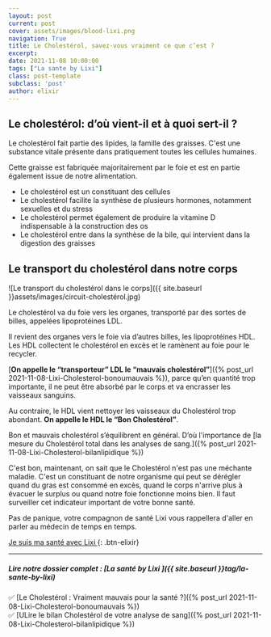 ```yaml
---
layout: post
current: post
cover: assets/images/blood-lixi.png
navigation: True
title: Le Cholestérol, savez-vous vraiment ce que c’est ? 
excerpt: 
date: 2021-11-08 10:00:00
tags: ["La sante by Lixi"]
class: post-template
subclass: 'post'
author: elixir
---
```



## Le cholestérol: d’où vient-il et à quoi sert-il ?

Le cholestérol fait partie des lipides, la famille des graisses. 
C'est une substance vitale présente dans pratiquement toutes les cellules humaines. 
 
Cette graisse est fabriquée majoritairement par le foie et est en partie également issue de notre alimentation.
 
- Le cholestérol est un constituant des cellules 
- Le cholestérol facilite la synthèse de plusieurs hormones, notamment sexuelles et du stress
- Le cholestérol permet également de produire la vitamine D indispensable à la construction des os
- Le cholestérol entre dans la synthèse de la bile, qui intervient dans la digestion des graisses
 
## Le transport du cholestérol dans notre corps 

![Le transport du cholestérol dans le corps]({{ site.baseurl }}assets/images/circuit-cholestérol.jpg)

Le cholestérol va du foie vers les organes, transporté par des sortes de billes, appelées lipoprotéines LDL.

Il revient des organes vers le foie via d’autres billes, les lipoprotéines HDL.
Les HDL collectent le cholestérol en excès et le ramènent au foie pour le recycler.
 
[**On appelle le “transporteur” LDL le “mauvais cholestérol”**]({% post_url 2021-11-08-Lixi-Cholesterol-bonoumauvais %}), parce qu’en quantité trop importante, il ne peut être absorbé par le corps et va encrasser les vaisseaux sanguins.
 
Au contraire, le HDL vient nettoyer les vaisseaux du Cholestérol trop abondant. **On appelle le HDL le “Bon Cholestérol”**.
 
Bon et mauvais cholestérol s’équilibrent en général. D’où l'importance de [la mesure du Cholestérol total dans les analyses de sang.]({% post_url 2021-11-08-Lixi-Cholesterol-bilanlipidique %})  

C'est bon, maintenant, on sait que le Cholestérol n'est pas une méchante maladie. C'est un constituant de notre organisme qui peut se dérégler quand du gras est consommé en excès, quand le corps n'arrive plus à évacuer le surplus ou quand notre foie fonctionne moins bien. 
Il faut surveiller cet indicateur important de votre bonne santé. 

Pas de panique, votre compagnon de santé Lixi vous rappellera d'aller en parler au médecin de temps en temps.


[Je suis ma santé avec Lixi ](https://www.heylixi.fr/){: .btn-elixir}


---
  
##### Lire notre dossier complet : [La santé by Lixi ]({{ site.baseurl }}tag/la-sante-by-lixi)


✅ [Le Cholestérol : Vraiment mauvais pour la santé ?]({% post_url 2021-11-08-Lixi-Cholesterol-bonoumauvais %})  
✅ [ULire le bilan Cholestérol de votre analyse de sang]({% post_url 2021-11-08-Lixi-Cholesterol-bilanlipidique %})  
 
